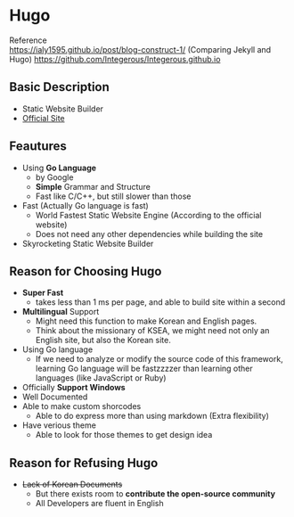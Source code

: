 # Hugo
Reference  
https://ialy1595.github.io/post/blog-construct-1/ (Comparing Jekyll and Hugo)
https://github.com/Integerous/Integerous.github.io

## Basic Description
- Static Website Builder
- [Official Site](https://gohugo.io/)

## Feautures
- Using **Go Language**
  + by Google
  + **Simple** Grammar and Structure
  + Fast like C/C++, but still slower than those
- Fast (Actually Go language is fast)
  + World Fastest Static Website Engine (According to the official website)
  + Does not need any other dependencies while building the site
- Skyrocketing Static Website Builder

## Reason for Choosing Hugo
- **Super Fast**
  + takes less than 1 ms per page, and able to build site within a second
- **Multilingual** Support
  + Might need this function to make Korean and English pages.
  + Think about the missionary of KSEA, we might need not only an English site, but also the Korean site.
- Using Go language
  + If we need to analyze or modify the source code of this framework, learning Go language will be fastzzzzer than learning other languages (like JavaScript or Ruby)
- Officially **Support Windows**
- Well Documented
- Able to make custom shorcodes
  + Able to do express more than using markdown (Extra flexibility)
- Have verious theme
  + Able to look for those themes to get design idea


## Reason for Refusing Hugo
- ~~Lack of Korean Documents~~
  + But there exists room to **contribute the open-source community**
  + All Developers are fluent in English